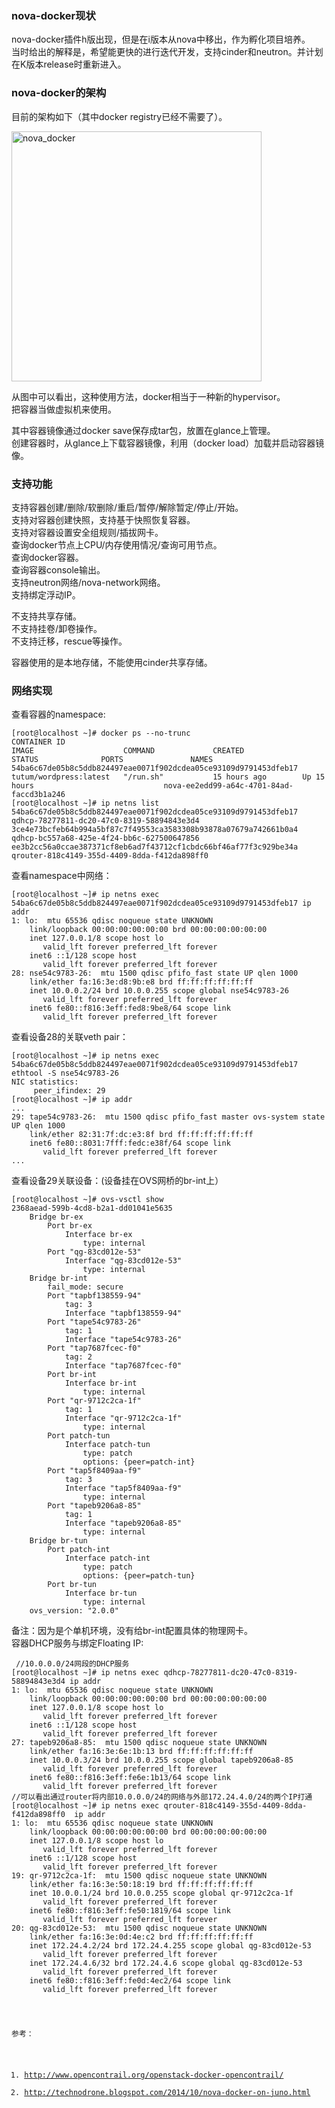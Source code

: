 ### nova-docker现状
nova-docker插件h版出现，但是在i版本从nova中移出，作为孵化项目培养。   
当时给出的解释是，希望能更快的进行迭代开发，支持cinder和neutron。并计划在K版本release时重新进入。  

### nova-docker的架构  
目前的架构如下（其中docker registry已经不需要了）。   

<img src="https://wiki.openstack.org/w/images/6/6c/Docker-under-the-hood.png" alt="nova_docker" title="nova_docker" width="400" />   

从图中可以看出，这种使用方法，docker相当于一种新的hypervisor。  
把容器当做虚拟机来使用。  

其中容器镜像通过docker save保存成tar包，放置在glance上管理。   
创建容器时，从glance上下载容器镜像，利用（docker load）加载并启动容器镜像。  

### 支持功能   
支持容器创建/删除/软删除/重启/暂停/解除暂定/停止/开始。  
支持对容器创建快照，支持基于快照恢复容器。  
支持对容器设置安全组规则/插拔网卡。  
查询docker节点上CPU/内存使用情况/查询可用节点。  
查询docker容器。  
查询容器console输出。  
支持neutron网络/nova-network网络。  
支持绑定浮动IP。  

不支持共享存储。  
不支持挂卷/卸卷操作。  
不支持迁移，rescue等操作。  

容器使用的是本地存储，不能使用cinder共享存储。

### 网络实现       
查看容器的namespace:  
<pre><code>[root@localhost ~]# docker ps --no-trunc
CONTAINER ID                                                       IMAGE                    COMMAND             CREATED             STATUS              PORTS               NAMES
54ba6c67de05b8c5ddb824497eae0071f902dcdea05ce93109d9791453dfeb17   tutum/wordpress:latest   "/run.sh"           15 hours ago        Up 15 hours                             nova-ee2edd99-a64c-4701-84ad-faccd3b1a246
[root@localhost ~]# ip netns list
54ba6c67de05b8c5ddb824497eae0071f902dcdea05ce93109d9791453dfeb17
qdhcp-78277811-dc20-47c0-8319-58894843e3d4
3ce4e73bcfeb64b994a5bf87c7f49553ca3583308b93878a07679a742661b0a4
qdhcp-bc557a68-425e-4f24-bb6c-627500647856
ee3b2cc56a0ccae387371cf8eb6ad7f43712cf1cbdc66bf46af77f3c929be34a
qrouter-818c4149-355d-4409-8dda-f412da898ff0
</code></pre>
查看namespace中网络：  
<pre><code>[root@localhost ~]# ip netns exec 54ba6c67de05b8c5ddb824497eae0071f902dcdea05ce93109d9791453dfeb17 ip addr
1: lo: <LOOPBACK,UP,LOWER_UP> mtu 65536 qdisc noqueue state UNKNOWN
    link/loopback 00:00:00:00:00:00 brd 00:00:00:00:00:00
    inet 127.0.0.1/8 scope host lo
       valid_lft forever preferred_lft forever
    inet6 ::1/128 scope host
       valid_lft forever preferred_lft forever
28: nse54c9783-26: <BROADCAST,MULTICAST,UP,LOWER_UP> mtu 1500 qdisc pfifo_fast state UP qlen 1000
    link/ether fa:16:3e:d8:9b:e8 brd ff:ff:ff:ff:ff:ff
    inet 10.0.0.2/24 brd 10.0.0.255 scope global nse54c9783-26
       valid_lft forever preferred_lft forever
    inet6 fe80::f816:3eff:fed8:9be8/64 scope link
       valid_lft forever preferred_lft forever
</code></pre>
查看设备28的关联veth pair：
<pre><code>[root@localhost ~]# ip netns exec 54ba6c67de05b8c5ddb824497eae0071f902dcdea05ce93109d9791453dfeb17  ethtool -S nse54c9783-26
NIC statistics:
     peer_ifindex: 29
[root@localhost ~]# ip addr
...
29: tape54c9783-26: <BROADCAST,MULTICAST,UP,LOWER_UP> mtu 1500 qdisc pfifo_fast master ovs-system state UP qlen 1000
    link/ether 82:31:7f:dc:e3:8f brd ff:ff:ff:ff:ff:ff
    inet6 fe80::8031:7fff:fedc:e38f/64 scope link
       valid_lft forever preferred_lft forever
...
</code></pre>
查看设备29关联设备：(设备挂在OVS网桥的br-int上）
<pre><code>[root@localhost ~]# ovs-vsctl show
2368aead-599b-4cd8-b2a1-dd01041e5635
    Bridge br-ex
        Port br-ex
            Interface br-ex
                type: internal
        Port "qg-83cd012e-53"
            Interface "qg-83cd012e-53"
                type: internal
    Bridge br-int
        fail_mode: secure
        Port "tapbf138559-94"
            tag: 3
            Interface "tapbf138559-94"
        Port "tape54c9783-26"
            tag: 1
            Interface "tape54c9783-26"
        Port "tap7687fcec-f0"
            tag: 2
            Interface "tap7687fcec-f0"
        Port br-int
            Interface br-int
                type: internal
        Port "qr-9712c2ca-1f"
            tag: 1
            Interface "qr-9712c2ca-1f"
                type: internal
        Port patch-tun
            Interface patch-tun
                type: patch
                options: {peer=patch-int}
        Port "tap5f8409aa-f9"
            tag: 3
            Interface "tap5f8409aa-f9"
                type: internal
        Port "tapeb9206a8-85"
            tag: 1
            Interface "tapeb9206a8-85"
                type: internal
    Bridge br-tun
        Port patch-int
            Interface patch-int
                type: patch
                options: {peer=patch-tun}
        Port br-tun
            Interface br-tun
                type: internal
    ovs_version: "2.0.0"
</code></pre>
备注：因为是个单机环境，没有给br-int配置具体的物理网卡。  
容器DHCP服务与绑定Floating IP:   
<Pre><code> //10.0.0.0/24网段的DHCP服务
[root@localhost ~]# ip netns exec qdhcp-78277811-dc20-47c0-8319-58894843e3d4 ip addr
1: lo: <LOOPBACK,UP,LOWER_UP> mtu 65536 qdisc noqueue state UNKNOWN
    link/loopback 00:00:00:00:00:00 brd 00:00:00:00:00:00
    inet 127.0.0.1/8 scope host lo
       valid_lft forever preferred_lft forever
    inet6 ::1/128 scope host
       valid_lft forever preferred_lft forever
27: tapeb9206a8-85: <BROADCAST,UP,LOWER_UP> mtu 1500 qdisc noqueue state UNKNOWN
    link/ether fa:16:3e:6e:1b:13 brd ff:ff:ff:ff:ff:ff
    inet 10.0.0.3/24 brd 10.0.0.255 scope global tapeb9206a8-85
       valid_lft forever preferred_lft forever
    inet6 fe80::f816:3eff:fe6e:1b13/64 scope link
       valid_lft forever preferred_lft forever
//可以看出通过router将内部10.0.0.0/24的网络与外部172.24.4.0/24的两个IP打通
[root@localhost ~]# ip netns exec qrouter-818c4149-355d-4409-8dda-f412da898ff0  ip addr
1: lo: <LOOPBACK,UP,LOWER_UP> mtu 65536 qdisc noqueue state UNKNOWN
    link/loopback 00:00:00:00:00:00 brd 00:00:00:00:00:00
    inet 127.0.0.1/8 scope host lo
       valid_lft forever preferred_lft forever
    inet6 ::1/128 scope host
       valid_lft forever preferred_lft forever
19: qr-9712c2ca-1f: <BROADCAST,UP,LOWER_UP> mtu 1500 qdisc noqueue state UNKNOWN
    link/ether fa:16:3e:50:18:19 brd ff:ff:ff:ff:ff:ff
    inet 10.0.0.1/24 brd 10.0.0.255 scope global qr-9712c2ca-1f
       valid_lft forever preferred_lft forever
    inet6 fe80::f816:3eff:fe50:1819/64 scope link
       valid_lft forever preferred_lft forever
20: qg-83cd012e-53: <BROADCAST,UP,LOWER_UP> mtu 1500 qdisc noqueue state UNKNOWN
    link/ether fa:16:3e:0d:4e:c2 brd ff:ff:ff:ff:ff:ff
    inet 172.24.4.2/24 brd 172.24.4.255 scope global qg-83cd012e-53
       valid_lft forever preferred_lft forever
    inet 172.24.4.6/32 brd 172.24.4.6 scope global qg-83cd012e-53
       valid_lft forever preferred_lft forever
    inet6 fe80::f816:3eff:fe0d:4ec2/64 scope link
       valid_lft forever preferred_lft forever
</ocde></pre>

参考：  
1. http://www.opencontrail.org/openstack-docker-opencontrail/   
2. http://technodrone.blogspot.com/2014/10/nova-docker-on-juno.html    
